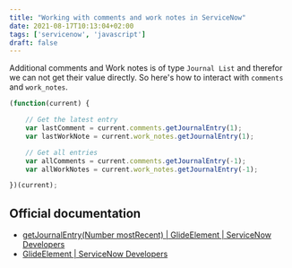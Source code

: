 ```yaml
---
title: "Working with comments and work notes in ServiceNow"
date: 2021-08-17T10:13:04+02:00
tags: ['servicenow', 'javascript']
draft: false
---
```


Additional comments and Work notes is of type `Journal List` and therefor we can not get their value directly. So here's how to interact with `comments` and `work_notes`.

```javascript
(function(current) {

    // Get the latest entry
    var lastComment = current.comments.getJournalEntry(1);
    var lastWorkNote = current.work_notes.getJournalEntry(1);

    // Get all entries
    var allComments = current.comments.getJournalEntry(-1);
    var allWorkNotes = current.work_notes.getJournalEntry(-1);

})(current);
```

## Official documentation

- [getJournalEntry(Number mostRecent) | GlideElement | ServiceNow Developers](https://developer.servicenow.com/dev.do#!/reference/api/quebec/server/no-namespace/c_GlideElementScopedAPI#SGE-getJournalEntry_N)
- [GlideElement | ServiceNow Developers](https://developer.servicenow.com/dev.do#!/reference/api/quebec/server/no-namespace/c_GlideElementScopedAPI)
